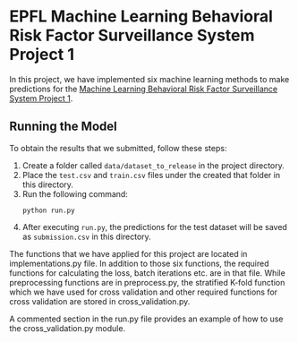 # EPFL Machine Learning Behavioral Risk Factor Surveillance System Project 1

In this project, we have implemented six machine learning methods to make predictions for the [Machine Learning Behavioral Risk Factor Surveillance System Project 1](https://www.aicrowd.com/challenges/epfl-machine-learning-project-1/leaderboards).

## Running the Model

To obtain the results that we submitted, follow these steps:

1. Create a folder called `data/dataset_to_release` in the project directory.
2. Place the `test.csv` and `train.csv` files under the created that folder in this directory.
3. Run the following command:
   ```shell
   python run.py
   ```
4. After executing `run.py`, the predictions for the test dataset will be saved as `submission.csv` in this directory.

The functions that we have applied for this project are located in implementations.py file. In addition to those six functions, the required functions for calculating the loss, batch iterations etc. are in that file. While preprocessing functions are in preprocess.py, the stratified K-fold function which we have used for cross validation and other required functions for cross validation are stored in cross_validation.py.

A commented section in the run.py file provides an example of how to use the cross_validation.py module.